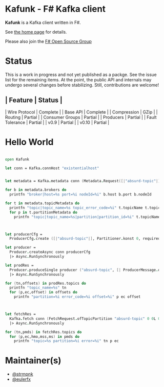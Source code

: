 # Kafunk - F# Kafka client

**Kafunk** is a Kafka client written in F#.

See [the home page](http://jet.github.io/kafunk) for details.

Please also join the [F# Open Source Group](http://fsharp.github.com)

# Status

This is a work in progress and not yet published as a packge. See the issue list for the remaining items. At the point, the public API and internals may undergo several changes before stabilizing. Still, contributions are welcome!

| Feature         | Status   |
------------------------------
| Wire Protocol   | Complete |
| Base API        | Complete |
| Compression     | GZip     |
| Routing         | Partial  |
| Consumer Groups | Partial  |
| Producers       | Partial  |
| Fault Tolerance | Partial  |
| v0.9            | Partial  |
| v0.10           | Partial  |

# Hello World

```fsharp

open Kafunk

let conn = Kafka.connHost "existentialhost"


let metadata = Kafka.metadata conn (Metadata.Request([|"absurd-topic"|])) |> Async.RunSynchronously

for b in metadata.brokers do
  printfn "broker|host=%s port=%i nodeId=%i" b.host b.port b.nodeId

for t in metadata.topicMetadata do
  printfn "topic|topic_name=%s topic_error_code=%i" t.topicName t.topicErrorCode
  for p in t.partitionMetadata do
    printfn "topic|topic_name=%s|partition|partition_id=%i" t.topicName p.partitionId



let producerCfg = 
  ProducerCfg.create ([|"absurd-topic"|], Partitioner.konst 0, requiredAcks=RequiredAcks.Local)

let producer = 
  Producer.createAsync conn producerCfg 
  |> Async.RunSynchronously

let prodRes =
  Producer.produceSingle producer ("absurd-topic", [| ProducerMessage.ofBytes ("hello world"B) |])
  |> Async.RunSynchronously

for (tn,offsets) in prodRes.topics do
  printfn "topic_name=%s" tn
  for (p,ec,offset) in offsets do
    printfn "partition=%i error_code=%i offset=%i" p ec offset



let fetchRes = 
  Kafka.fetch conn (FetchRequest.ofTopicPartition "absurd-topic" 0 0L 0 0 1000) 
  |> Async.RunSynchronously

for (tn,pmds) in fetchRes.topics do
  for (p,ec,hmo,mss,ms) in pmds do
    printfn "topic=%s partition=%i error=%i" tn p ec

```

# Maintainer(s)

- [@strmpnk](https://github.com/strmpnk)
- [@eulerfx](https://github.com/eulerfx)
